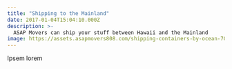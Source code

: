 ```yaml
---
title: "Shipping to the Mainland"
date: 2017-01-04T15:04:10.000Z
description: >-
  ASAP Movers can ship your stuff between Hawaii and the Mainland
image: https://assets.asapmovers808.com/shipping-containers-by-ocean-700.jpg
---
```


Ipsem lorem
